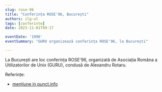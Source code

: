 ```yaml
---
slug: rose-96
title: "Conferința ROSE'96, București"
authors: ilg-ul
tags: [conferinte]
date: 2023-11-01T09:17

eventDate: '1996'
eventSummary: "GURU organizează conferința ROSE'96, la București"

---
```


La București are loc conferința ROSE'96, organizată de Asociația Româna
a Utilizatorilor de Unix (GURU), condusă de Alexandru Rotaru.

<!-- truncate -->

Referințe:

- [mențiune in punct.info](http://linux.punct.info)
